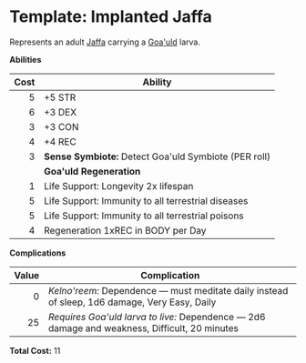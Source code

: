 # Template: Implanted Jaffa

Represents an adult [Jaffa](../people.md#jaffa) carrying a [Goa'uld](../people.md#goauld) larva.

**Abilities**

Cost | Ability
----:|--------
5 | +5 STR
6 | +3 DEX
3 | +3 CON
4 | +4 REC
3 | **Sense Symbiote:** Detect Goa'uld Symbiote (PER roll) | 0
&nbsp; | **Goa'uld Regeneration**
1 | Life Support: Longevity 2x lifespan
5 | Life Support: Immunity to all terrestrial diseases
5 | Life Support: Immunity to all terrestrial poisons
4 | Regeneration 1xREC in BODY per Day

**Complications**

Value | Complication
-----:|-------------
0  | _Kelno'reem:_ Dependence &mdash; must meditate daily instead of sleep, 1d6 damage, Very Easy, Daily
25 | _Requires Goa'uld larva to live:_ Dependence &mdash; 2d6 damage and weakness, Difficult, 20 minutes

**Total Cost:** 11
